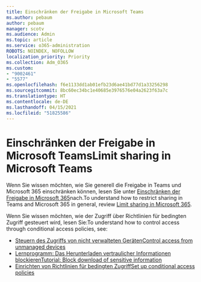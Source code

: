 ```yaml
---
title: Einschränken der Freigabe in Microsoft Teams
ms.author: pebaum
author: pebaum
manager: scotv
ms.audience: Admin
ms.topic: article
ms.service: o365-administration
ROBOTS: NOINDEX, NOFOLLOW
localization_priority: Priority
ms.collection: Adm_O365
ms.custom:
- "9002461"
- "5577"
ms.openlocfilehash: f6e1133dd1ab01efb23d6ae41bd77d1a33256298
ms.sourcegitcommit: 8bc60ec34bc1e40685e3976576e04a2623f63a7c
ms.translationtype: HT
ms.contentlocale: de-DE
ms.lasthandoff: 04/15/2021
ms.locfileid: "51825586"
---
```

# <a name="limit-sharing-in-microsoft-teams"></a><span data-ttu-id="346aa-102">Einschränken der Freigabe in Microsoft Teams</span><span class="sxs-lookup"><span data-stu-id="346aa-102">Limit sharing in Microsoft Teams</span></span>

<span data-ttu-id="346aa-103">Wenn Sie wissen möchten, wie Sie generell die Freigabe in Teams und Microsoft 365 einschränken können, lesen Sie unter [Einschränken der Freigabe in Microsoft 365](https://docs.microsoft.com/microsoft-365/solutions/microsoft-365-limit-sharing?view=o365-worldwide)nach.</span><span class="sxs-lookup"><span data-stu-id="346aa-103">To understand how to restrict sharing in Teams and Microsoft 365 in general, review [Limit sharing in Microsoft 365](https://docs.microsoft.com/microsoft-365/solutions/microsoft-365-limit-sharing?view=o365-worldwide).</span></span>

<span data-ttu-id="346aa-104">Wenn Sie wissen möchten, wie der Zugriff über Richtlinien für bedingten Zugriff gesteuert wird, lesen Sie:</span><span class="sxs-lookup"><span data-stu-id="346aa-104">To understand how to control access through conditional access policies, see:</span></span>

- [<span data-ttu-id="346aa-105">Steuern des Zugriffs von nicht verwalteten Geräten</span><span class="sxs-lookup"><span data-stu-id="346aa-105">Control access from unmanaged devices</span></span>](https://docs.microsoft.com/sharepoint/control-access-from-unmanaged-devices)
- [<span data-ttu-id="346aa-106">Lernprogramm: Das Herunterladen vertraulicher Informationen blockieren</span><span class="sxs-lookup"><span data-stu-id="346aa-106">Tutorial: Block download of sensitive information</span></span>](https://docs.microsoft.com/cloud-app-security/use-case-proxy-block-session-aad)
- [<span data-ttu-id="346aa-107">Einrichten von Richtlinien für bedingten Zugriff</span><span class="sxs-lookup"><span data-stu-id="346aa-107">Set up conditional access policies</span></span>](https://docs.microsoft.com/microsoft-365/business/set-up-conditional-access-policies?view=o365-worldwide)
